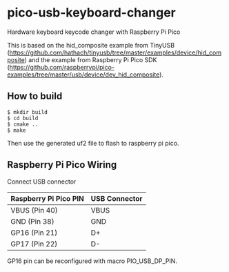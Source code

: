 # pico-usb-keyboard-changer
Hardware keyboard keycode changer with Raspberry Pi Pico

This is based on the hid_composite example from TinyUSB (https://github.com/hathach/tinyusb/tree/master/examples/device/hid_composite) 
and the example from Raspberry Pi Pico SDK (https://github.com/raspberrypi/pico-examples/tree/master/usb/device/dev_hid_composite).

## How to build

```
$ mkdir build
$ cd build
$ cmake ..
$ make
```
Then use the generated uf2 file to flash to raspberry pi pico.

## Raspberry Pi Pico Wiring
Connect USB connector

| Raspberry Pi Pico PIN | USB Connector | 
| --------------------- | ------------- | 
| VBUS (Pin 40)         | VBUS          | 
| GND (Pin 38)          | GND           | 
| GP16 (Pin 21)         | D+            | 
| GP17 (Pin 22)         | D-            | 

GP16 pin can be reconfigured with macro PIO_USB_DP_PIN.

